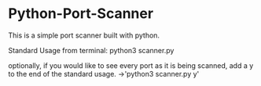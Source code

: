 # Python-Port-Scanner
This is a simple port scanner built with python.

Standard Usage from terminal: python3 scanner.py <ip>
  
optionally, if you would like to see every port as it is being scanned, add a y to the end of the standard usage.
  ->'python3 scanner.py <ip> y'
